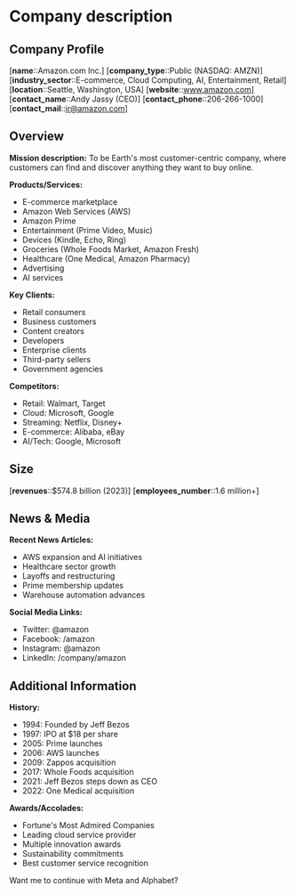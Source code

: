 # Company description
## Company Profile
[**name**::Amazon.com Inc.]
[**company_type**::Public (NASDAQ: AMZN)]
[**industry_sector**::E-commerce, Cloud Computing, AI, Entertainment, Retail]
[**location**::Seattle, Washington, USA]
[**website**::www.amazon.com]
[**contact_name**::Andy Jassy (CEO)]
[**contact_phone**::206-266-1000]
[**contact_mail**::ir@amazon.com]

## Overview
**Mission description:** To be Earth's most customer-centric company, where customers can find and discover anything they want to buy online.

**Products/Services:**
- E-commerce marketplace
- Amazon Web Services (AWS)
- Amazon Prime 
- Entertainment (Prime Video, Music)
- Devices (Kindle, Echo, Ring)
- Groceries (Whole Foods Market, Amazon Fresh)
- Healthcare (One Medical, Amazon Pharmacy)
- Advertising
- AI services

**Key Clients:**
- Retail consumers
- Business customers
- Content creators
- Developers
- Enterprise clients
- Third-party sellers
- Government agencies

**Competitors:**
- Retail: Walmart, Target
- Cloud: Microsoft, Google
- Streaming: Netflix, Disney+
- E-commerce: Alibaba, eBay
- AI/Tech: Google, Microsoft

## Size
[**revenues**::$574.8 billion (2023)]
[**employees_number**::1.6 million+]

## News & Media
**Recent News Articles:**
- AWS expansion and AI initiatives
- Healthcare sector growth
- Layoffs and restructuring
- Prime membership updates
- Warehouse automation advances

**Social Media Links:**
- Twitter: @amazon
- Facebook: /amazon
- Instagram: @amazon
- LinkedIn: /company/amazon

## Additional Information
**History:**
- 1994: Founded by Jeff Bezos
- 1997: IPO at $18 per share
- 2005: Prime launches
- 2006: AWS launches
- 2009: Zappos acquisition
- 2017: Whole Foods acquisition
- 2021: Jeff Bezos steps down as CEO
- 2022: One Medical acquisition

**Awards/Accolades:**
- Fortune's Most Admired Companies
- Leading cloud service provider
- Multiple innovation awards
- Sustainability commitments
- Best customer service recognition

Want me to continue with Meta and Alphabet?
